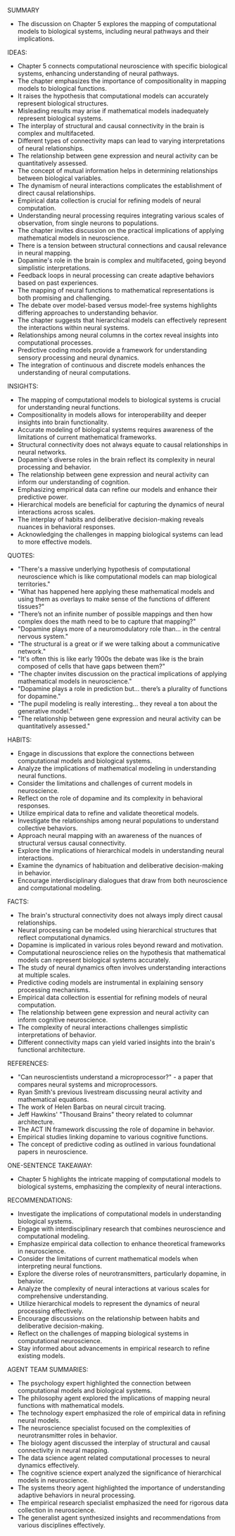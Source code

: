 SUMMARY
- The discussion on Chapter 5 explores the mapping of computational models to biological systems, including neural pathways and their implications.

IDEAS:
- Chapter 5 connects computational neuroscience with specific biological systems, enhancing understanding of neural pathways.
- The chapter emphasizes the importance of compositionality in mapping models to biological functions.
- It raises the hypothesis that computational models can accurately represent biological structures.
- Misleading results may arise if mathematical models inadequately represent biological systems.
- The interplay of structural and causal connectivity in the brain is complex and multifaceted.
- Different types of connectivity maps can lead to varying interpretations of neural relationships.
- The relationship between gene expression and neural activity can be quantitatively assessed.
- The concept of mutual information helps in determining relationships between biological variables.
- The dynamism of neural interactions complicates the establishment of direct causal relationships.
- Empirical data collection is crucial for refining models of neural computation.
- Understanding neural processing requires integrating various scales of observation, from single neurons to populations.
- The chapter invites discussion on the practical implications of applying mathematical models in neuroscience.
- There is a tension between structural connections and causal relevance in neural mapping.
- Dopamine's role in the brain is complex and multifaceted, going beyond simplistic interpretations.
- Feedback loops in neural processing can create adaptive behaviors based on past experiences.
- The mapping of neural functions to mathematical representations is both promising and challenging.
- The debate over model-based versus model-free systems highlights differing approaches to understanding behavior.
- The chapter suggests that hierarchical models can effectively represent the interactions within neural systems.
- Relationships among neural columns in the cortex reveal insights into computational processes.
- Predictive coding models provide a framework for understanding sensory processing and neural dynamics.
- The integration of continuous and discrete models enhances the understanding of neural computations.

INSIGHTS:
- The mapping of computational models to biological systems is crucial for understanding neural functions.
- Compositionality in models allows for interoperability and deeper insights into brain functionality.
- Accurate modeling of biological systems requires awareness of the limitations of current mathematical frameworks.
- Structural connectivity does not always equate to causal relationships in neural networks.
- Dopamine's diverse roles in the brain reflect its complexity in neural processing and behavior.
- The relationship between gene expression and neural activity can inform our understanding of cognition.
- Emphasizing empirical data can refine our models and enhance their predictive power.
- Hierarchical models are beneficial for capturing the dynamics of neural interactions across scales.
- The interplay of habits and deliberative decision-making reveals nuances in behavioral responses.
- Acknowledging the challenges in mapping biological systems can lead to more effective models.

QUOTES:
- "There's a massive underlying hypothesis of computational neuroscience which is like computational models can map biological territories."
- "What has happened here applying these mathematical models and using them as overlays to make sense of the functions of different tissues?"
- "There’s not an infinite number of possible mappings and then how complex does the math need to be to capture that mapping?"
- "Dopamine plays more of a neuromodulatory role than... in the central nervous system."
- "The structural is a great or if we were talking about a communicative network."
- "It's often this is like early 1900s the debate was like is the brain composed of cells that have gaps between them?"
- "The chapter invites discussion on the practical implications of applying mathematical models in neuroscience."
- "Dopamine plays a role in prediction but... there’s a plurality of functions for dopamine."
- "The pupil modeling is really interesting... they reveal a ton about the generative model."
- "The relationship between gene expression and neural activity can be quantitatively assessed."

HABITS:
- Engage in discussions that explore the connections between computational models and biological systems.
- Analyze the implications of mathematical modeling in understanding neural functions.
- Consider the limitations and challenges of current models in neuroscience.
- Reflect on the role of dopamine and its complexity in behavioral responses.
- Utilize empirical data to refine and validate theoretical models.
- Investigate the relationships among neural populations to understand collective behaviors.
- Approach neural mapping with an awareness of the nuances of structural versus causal connectivity.
- Explore the implications of hierarchical models in understanding neural interactions.
- Examine the dynamics of habituation and deliberative decision-making in behavior.
- Encourage interdisciplinary dialogues that draw from both neuroscience and computational modeling.

FACTS:
- The brain's structural connectivity does not always imply direct causal relationships.
- Neural processing can be modeled using hierarchical structures that reflect computational dynamics.
- Dopamine is implicated in various roles beyond reward and motivation.
- Computational neuroscience relies on the hypothesis that mathematical models can represent biological systems accurately.
- The study of neural dynamics often involves understanding interactions at multiple scales.
- Predictive coding models are instrumental in explaining sensory processing mechanisms.
- Empirical data collection is essential for refining models of neural computation.
- The relationship between gene expression and neural activity can inform cognitive neuroscience.
- The complexity of neural interactions challenges simplistic interpretations of behavior.
- Different connectivity maps can yield varied insights into the brain's functional architecture.

REFERENCES:
- "Can neuroscientists understand a microprocessor?" - a paper that compares neural systems and microprocessors.
- Ryan Smith's previous livestream discussing neural activity and mathematical equations.
- The work of Helen Barbas on neural circuit tracing.
- Jeff Hawkins' "Thousand Brains" theory related to columnar architecture.
- The ACT IN framework discussing the role of dopamine in behavior.
- Empirical studies linking dopamine to various cognitive functions.
- The concept of predictive coding as outlined in various foundational papers in neuroscience.

ONE-SENTENCE TAKEAWAY:
- Chapter 5 highlights the intricate mapping of computational models to biological systems, emphasizing the complexity of neural interactions.

RECOMMENDATIONS:
- Investigate the implications of computational models in understanding biological systems.
- Engage with interdisciplinary research that combines neuroscience and computational modeling.
- Emphasize empirical data collection to enhance theoretical frameworks in neuroscience.
- Consider the limitations of current mathematical models when interpreting neural functions.
- Explore the diverse roles of neurotransmitters, particularly dopamine, in behavior.
- Analyze the complexity of neural interactions at various scales for comprehensive understanding.
- Utilize hierarchical models to represent the dynamics of neural processing effectively.
- Encourage discussions on the relationship between habits and deliberative decision-making.
- Reflect on the challenges of mapping biological systems in computational neuroscience.
- Stay informed about advancements in empirical research to refine existing models. 

AGENT TEAM SUMMARIES:
- The psychology expert highlighted the connection between computational models and biological systems.
- The philosophy agent explored the implications of mapping neural functions with mathematical models.
- The technology expert emphasized the role of empirical data in refining neural models.
- The neuroscience specialist focused on the complexities of neurotransmitter roles in behavior.
- The biology agent discussed the interplay of structural and causal connectivity in neural mapping.
- The data science agent related computational processes to neural dynamics effectively.
- The cognitive science expert analyzed the significance of hierarchical models in neuroscience.
- The systems theory agent highlighted the importance of understanding adaptive behaviors in neural processing.
- The empirical research specialist emphasized the need for rigorous data collection in neuroscience.
- The generalist agent synthesized insights and recommendations from various disciplines effectively.
